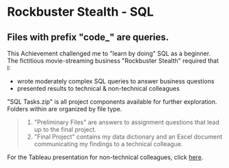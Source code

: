 # Rockbuster Stealth - SQL
## Files with prefix "code_" are queries.

This Achievement challenged me to "learn by doing" SQL as a beginner. The fictitious movie-streaming business "Rockbuster Stealth" required that I:
  * wrote moderately complex SQL queries to answer business questions
  * presented results to technical & non-technical colleagues

"SQL Tasks.zip" is all project components available for further exploration.
Folders within are organized by file type. 
> 1. "Preliminary Files" are answers to assignment questions that lead up to the final project.
> 2. "Final Project" contains my data dictionary and an Excel document communicating my findings to a technical colleague.

For the Tableau presentation for non-technical colleagues, click [here](https://public.tableau.com/views/Task3_10_16185231315170/ROCKBUSTER?:language=en-US&:display_count=n&:origin=viz_share_link). 
